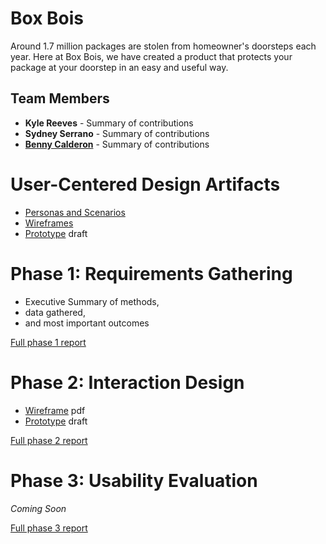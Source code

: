 # Box Bois

Around 1.7 million packages are stolen from homeowner's doorsteps each year. Here at Box Bois, we have created a product that protects your package at your doorstep in an easy and useful way.

## Team Members

* **Kyle Reeves** - Summary of contributions
* **Sydney Serrano** - Summary of contributions
* [**Benny Calderon**](https://usabilityengineering.github.io/bennys-ux-portfolio/) - Summary of contributions

# User-Centered Design Artifacts

* [Personas and Scenarios](personas-scenarios.md)
* [Wireframes](phase2/Box_Bois.pdf)
* [Prototype](https://xd.adobe.com/view/3a1a806e-5814-43eb-918f-bf96e5af1e4e-6f49/?fullscreen) draft

# Phase 1: Requirements Gathering

* Executive Summary of methods,
* data gathered,
* and most important outcomes

[Full phase 1 report](phase1/)

# Phase 2: Interaction Design

* [Wireframe](phase2/Box_Bois.pdf) pdf
* [Prototype](https://xd.adobe.com/view/3a1a806e-5814-43eb-918f-bf96e5af1e4e-6f49/?fullscreen) draft

[Full phase 2 report](phase2/)

# Phase 3: Usability Evaluation

*Coming Soon*

[Full phase 3 report](phase3/)
